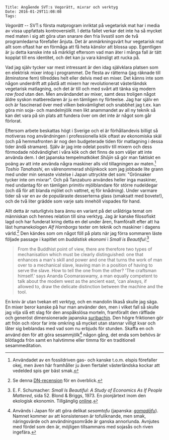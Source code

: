     Title: Angående SVT:s Vegorätt, mixrar och verktyg
    Date: 2016-01-29T11:08:08
    Tags:

*Vegorätt* -- SVT:s första matprogram inriktat på vegetarisk mat har i media av vissa uppfattats kontroversiellt. I detta fallet verkar det inte ha så mycket med maten i sig att göra utan snarare den fria livsstil som de två programledarna förefaller ånjuta. Det är anmärkningsvärt hur vegetarisk mat allt som oftast har en förmåga att få heta känslor att blossa upp. Egentligen är ju detta kanske inte så märkligt eftersom vad man äter i många fall är tätt kopplat till ens identitet, och det kan ju vara känsligt att rucka på.

Vad jag själv tycker var mest intressant är den idag självklara platsen som en elektrisk mixer intog i programmet. De flesta av rätterna (jag räknade till åtminstone fem) tillreddes helt eller delvis med en mixer. Det känns inte som någon underdrift att påstå att mixern har revolutionerat västerländsk vegetarisk matlagning, och det är till och med svårt att tänka sig modern *raw food* utan den.
Men användandet av mixer, samt dess troligen något äldre syskon matberedaren är ju en tämligen ny förteelse. Jag har själv en och är fascinerad över med vilken bekvämlighet och snabbhet jag t.ex. kan göra min soja- och mandelmjölk men likt anammandet av all ny teknik så kan det vara på sin plats att fundera över om det inte är något som går förlorat.

Eftersom arbete beskattas högt i Sverige och el är förhållandevis billigt så motiveras nog användningen i professionella kök oftast av ekonomiska skäl (och på hemmafronten är nog den budgeterade tiden för matlagning i dessa tider ändå stramare). 
Själv är jag inte odelat positiv till mixern och dess förmodade nödvändighet i våra kök och det finns de som väljer att inte använda dem. I det japanska tempelmatköket *Shōjin* så gör man faktiskt en poäng av att inte använda några maskiner alls vid tillagningen av maten.[^spis] *Toshio Tanahashi*, en välrenommerad shōjinkock som jag jobbade lite grann med under min senaste vistelse i Japan uttryckte det som: "Grönsaker tycker inte om mixrar". Och på Tanzaburo användes heller inga maskiner, med undantag för en tämligen primitiv mjölblandare för större nudeldegar (och då för att blanda mjölet och vattnet, ej för knådning).  Under varmare tider så var en av de populäraste desserterna glass (smaksatt med bovete!), och de två liter grädde som varje sats innehöll vispades för hand.

Allt detta är naturligtvis bara ännu en variant på det uråldriga temat om människan och hennes relation till sina verktyg. Jag är kanske filosofiskt lagd och har funderat kring detta en del under åren, framförallt efter att ha läst humanekologen *Alf Hornborgs* texter om teknik och maskiner i dagens värld.[^hornborg] Den kändes som om något föll på plats när jag förra sommaren läste följade passage i kapitlet om *buddistisk ekonomi* i *Small is Beautiful*:[^schumacher]

> From the Buddhist point of view, there are therefore two types of mechanisation which must be clearly distinguished: one that enhances a man's skill and power and one that turns the work of man over to a mechanical slave, leaving man in a position of having to serve the slave. How to tell the one from the other? 'The craftsman himself.' says Ananda Coomaraswamy, a man equally competent to talk about the modem west as the ancient east, 'can always, if allowed to, draw the delicate distinction between the machine and the tool. 

En kniv är utan tvekan ett *verktyg*, och en mandolin likaså skulle jag säga. En mixer beror kanske på hur man använder den, men i vilket fall så skulle jag vilja slå ett slag för den anspåkslösa morteln, framförallt den räfflade och generöst dimensionerade japanska [suribachin](https://en.wikipedia.org/wiki/Suribachi_and_surikogi).  Den högre friktionen gör att frön och röror far inte omkring så mycket utan stannar villigt kvar och låter sig beblandas med vad som nu erbjuds för stunden. Skaffa en och använd den för att göra sesammjölk[^gomadofu] någon gång, det enda som behövs är blötlagda frön samt en halvtimme eller timma för en traditionell sesammeditation.

[^spis]: Användadet av en fossildriven gas- och kanske t.o.m. elspis förefaller okej, men även här framhåller ju även flertalet västerländska kockar att vedelded spis ger bäst smak.
[^hornborg]: Se denna [DN-recension](http://www.dn.se/dnbok/bokrecensioner/alf-hornborg/) för en överblick.
[^schumacher]: E. F. Schumacher: *Small Is Beautiful: A Study of Economics As If People Mattered*, sida 52. Blond & Briggs, 1973. En pionjärtext inom den ekologisk ekonomin. Tillgänglig [online](http://www.ditext.com/schumacher/small/small.html).
[^gomadofu]: Används i Japan för att göra delikat *sesamtofu* (japanska: [*gomadōfu*](https://ja.wikipedia.org/wiki/%E8%83%A1%E9%BA%BB%E8%B1%86%E8%85%90)). Namnet kommer av att konsistensen är tofuliknande, men smak, näringsvärde och användningsområde är ganska annorlunda. Avnjutes med fördel som den är, möjligen tillsammans med sojasås och riven ingefära.
